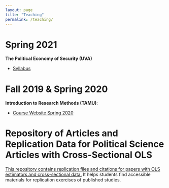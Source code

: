 ```yaml
---
layout: page
title: "Teaching"
permalink: /teaching/ 
---
```


# Spring 2021
**The Political Economy of Security (UVA)**
- [Syllabus](plir-3500-20309-syllabus.pdf)


# Fall 2019 & Spring 2020 
**Introduction to Research Methods (TAMU)**:
- [Course Website Spring 2020](https://joshuaalley.github.io/pols-209/)


# Repository of Articles and Replication Data for Political Science Articles with Cross-Sectional OLS

[This repository contains replication files and citations for papers with OLS estimators and cross-sectional data.](https://github.com/joshuaalley/cross-sectional-ols) It helps students find accessible materials for replication exercises of published studies.  


